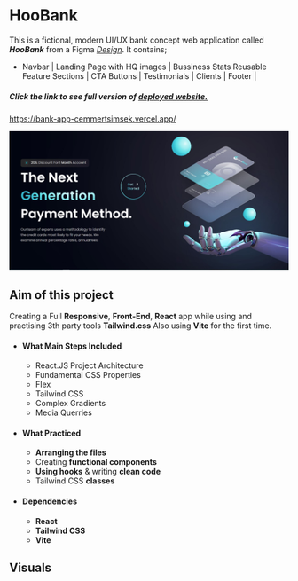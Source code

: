 # HooBank

This is a fictional, modern UI/UX bank concept web application called ***HooBank*** from a Figma [*Design*](https://www.figma.com/file/bUGIPys15E78w9bs1l4tgS/HooBank?t=4tuo78D1jRAQL4Sj-0). It contains;

- Navbar | Landing Page with HQ images | Bussiness Stats
 Reusable Feature Sections | CTA Buttons | Testimonials | Clients | Footer |

##### Click the link to see full version of [deployed website.](https://bank-app-cemmertsimsek.vercel.app/)
https://bank-app-cemmertsimsek.vercel.app/


![](https://github.com/cemmertsimsek/bank-app/blob/master/bank-app/src/assets/bank-app.JPG)


## Aim of this project
Creating a Full **Responsive**, **Front-End**, **React** app while using and practising 3th party tools **Tailwind.css** Also using **Vite** for the first time. 

- #### What Main Steps Included
    - React.JS Project Architecture
    - Fundamental CSS Properties
    - Flex
    - Tailwind CSS
    - Complex Gradients
    - Media Querries


- #### What Practiced
    - **Arranging the files**
    - Creating **functional components**
    - **Using hooks** & writing **clean code**
    - Tailwind CSS **classes** 

        
- #### Dependencies

    - **React**
    - **Tailwind CSS**
    - **Vite**



## Visuals


